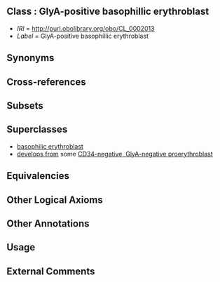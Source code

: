 
## Class : GlyA-positive basophillic erythroblast

 * *IRI* = http://purl.obolibrary.org/obo/CL_0002013
 * *Label* = GlyA-positive basophillic erythroblast

## Synonyms


## Cross-references


## Subsets


## Superclasses

 * [basophilic erythroblast](../../CL/49/CL_0000549.md)
 * [develops from](../../RO/02/RO_0002202.md) some [CD34-negative, GlyA-negative proerythroblast](../../CL/04/CL_0002004.md)

## Equivalencies


## Other Logical Axioms


## Other Annotations


## Usage


## External Comments


